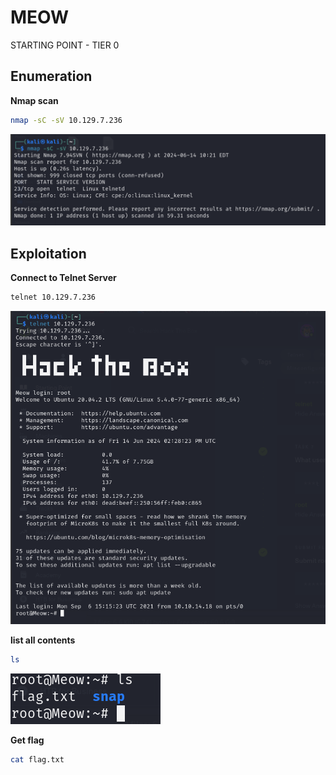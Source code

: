 # MEOW

STARTING POINT - TIER 0

## Enumeration

**Nmap scan**

```bash
nmap -sC -sV 10.129.7.236
```

![nmap](pics/nmap.png)

## Exploitation

**Connect to Telnet Server**

```bash
telnet 10.129.7.236
```

![telnet](pics/telnet.png)

**list all contents**

```bash
ls
```

![ls](pics/ls.png)

**Get flag**

```bash
cat flag.txt
```
